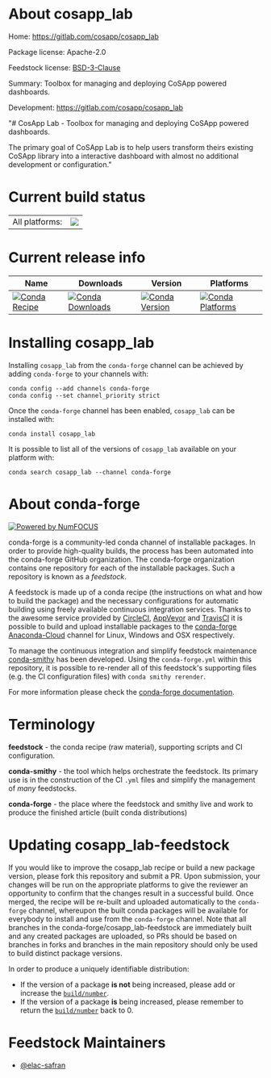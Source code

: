 About cosapp_lab
================

Home: https://gitlab.com/cosapp/cosapp_lab

Package license: Apache-2.0

Feedstock license: [BSD-3-Clause](https://github.com/conda-forge/cosapp_lab-feedstock/blob/master/LICENSE.txt)

Summary: Toolbox for managing and deploying CoSApp powered dashboards.

Development: https://gitlab.com/cosapp/cosapp_lab

"# CosApp Lab - Toolbox for managing and deploying CoSApp powered dashboards.

The primary goal of CoSApp Lab is to help users transform theirs existing CoSApp
library into a interactive dashboard with almost no additional development or
configuration."


Current build status
====================


<table><tr><td>All platforms:</td>
    <td>
      <a href="https://dev.azure.com/conda-forge/feedstock-builds/_build/latest?definitionId=12260&branchName=master">
        <img src="https://dev.azure.com/conda-forge/feedstock-builds/_apis/build/status/cosapp_lab-feedstock?branchName=master">
      </a>
    </td>
  </tr>
</table>

Current release info
====================

| Name | Downloads | Version | Platforms |
| --- | --- | --- | --- |
| [![Conda Recipe](https://img.shields.io/badge/recipe-cosapp_lab-green.svg)](https://anaconda.org/conda-forge/cosapp_lab) | [![Conda Downloads](https://img.shields.io/conda/dn/conda-forge/cosapp_lab.svg)](https://anaconda.org/conda-forge/cosapp_lab) | [![Conda Version](https://img.shields.io/conda/vn/conda-forge/cosapp_lab.svg)](https://anaconda.org/conda-forge/cosapp_lab) | [![Conda Platforms](https://img.shields.io/conda/pn/conda-forge/cosapp_lab.svg)](https://anaconda.org/conda-forge/cosapp_lab) |

Installing cosapp_lab
=====================

Installing `cosapp_lab` from the `conda-forge` channel can be achieved by adding `conda-forge` to your channels with:

```
conda config --add channels conda-forge
conda config --set channel_priority strict
```

Once the `conda-forge` channel has been enabled, `cosapp_lab` can be installed with:

```
conda install cosapp_lab
```

It is possible to list all of the versions of `cosapp_lab` available on your platform with:

```
conda search cosapp_lab --channel conda-forge
```


About conda-forge
=================

[![Powered by NumFOCUS](https://img.shields.io/badge/powered%20by-NumFOCUS-orange.svg?style=flat&colorA=E1523D&colorB=007D8A)](http://numfocus.org)

conda-forge is a community-led conda channel of installable packages.
In order to provide high-quality builds, the process has been automated into the
conda-forge GitHub organization. The conda-forge organization contains one repository
for each of the installable packages. Such a repository is known as a *feedstock*.

A feedstock is made up of a conda recipe (the instructions on what and how to build
the package) and the necessary configurations for automatic building using freely
available continuous integration services. Thanks to the awesome service provided by
[CircleCI](https://circleci.com/), [AppVeyor](https://www.appveyor.com/)
and [TravisCI](https://travis-ci.com/) it is possible to build and upload installable
packages to the [conda-forge](https://anaconda.org/conda-forge)
[Anaconda-Cloud](https://anaconda.org/) channel for Linux, Windows and OSX respectively.

To manage the continuous integration and simplify feedstock maintenance
[conda-smithy](https://github.com/conda-forge/conda-smithy) has been developed.
Using the ``conda-forge.yml`` within this repository, it is possible to re-render all of
this feedstock's supporting files (e.g. the CI configuration files) with ``conda smithy rerender``.

For more information please check the [conda-forge documentation](https://conda-forge.org/docs/).

Terminology
===========

**feedstock** - the conda recipe (raw material), supporting scripts and CI configuration.

**conda-smithy** - the tool which helps orchestrate the feedstock.
                   Its primary use is in the construction of the CI ``.yml`` files
                   and simplify the management of *many* feedstocks.

**conda-forge** - the place where the feedstock and smithy live and work to
                  produce the finished article (built conda distributions)


Updating cosapp_lab-feedstock
=============================

If you would like to improve the cosapp_lab recipe or build a new
package version, please fork this repository and submit a PR. Upon submission,
your changes will be run on the appropriate platforms to give the reviewer an
opportunity to confirm that the changes result in a successful build. Once
merged, the recipe will be re-built and uploaded automatically to the
`conda-forge` channel, whereupon the built conda packages will be available for
everybody to install and use from the `conda-forge` channel.
Note that all branches in the conda-forge/cosapp_lab-feedstock are
immediately built and any created packages are uploaded, so PRs should be based
on branches in forks and branches in the main repository should only be used to
build distinct package versions.

In order to produce a uniquely identifiable distribution:
 * If the version of a package **is not** being increased, please add or increase
   the [``build/number``](https://docs.conda.io/projects/conda-build/en/latest/resources/define-metadata.html#build-number-and-string).
 * If the version of a package **is** being increased, please remember to return
   the [``build/number``](https://docs.conda.io/projects/conda-build/en/latest/resources/define-metadata.html#build-number-and-string)
   back to 0.

Feedstock Maintainers
=====================

* [@elac-safran](https://github.com/elac-safran/)

